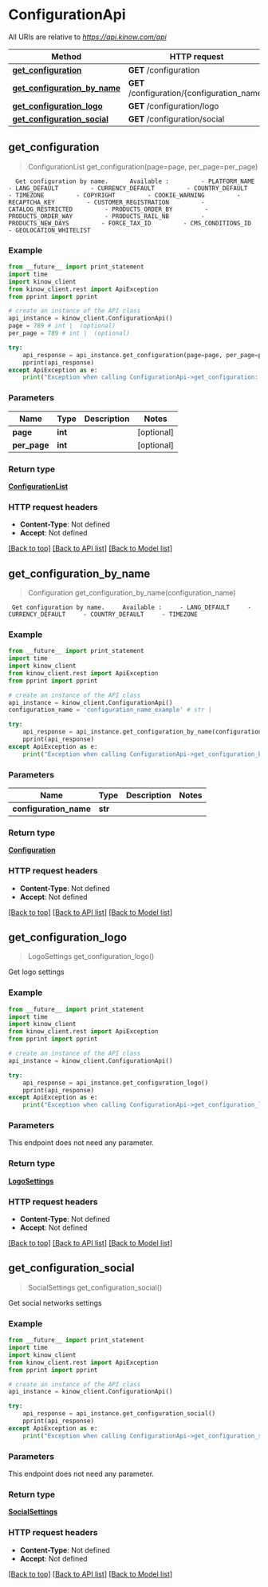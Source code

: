 # ConfigurationApi

All URIs are relative to *https://api.kinow.com/api*

Method | HTTP request | Description
------------- | ------------- | -------------
[**get_configuration**](#get_configuration) | **GET** /configuration | 
[**get_configuration_by_name**](#get_configuration_by_name) | **GET** /configuration/{configuration_name} | 
[**get_configuration_logo**](#get_configuration_logo) | **GET** /configuration/logo | 
[**get_configuration_social**](#get_configuration_social) | **GET** /configuration/social | 


## **get_configuration**
> ConfigurationList get_configuration(page=page, per_page=per_page)



      Get configuration by name.      Available :         - PLATFORM_NAME         - LANG_DEFAULT         - CURRENCY_DEFAULT         - COUNTRY_DEFAULT         - TIMEZONE         - COPYRIGHT         - COOKIE_WARNING         - RECAPTCHA_KEY         - CUSTOMER_REGISTRATION         - CATALOG_RESTRICTED         - PRODUCTS_ORDER_BY         - PRODUCTS_ORDER_WAY         - PRODUCTS_RAIL_NB         - PRODUCTS_NEW_DAYS         - FORCE_TAX_ID         - CMS_CONDITIONS_ID         - GEOLOCATION_WHITELIST      

### Example 
```python
from __future__ import print_statement
import time
import kinow_client
from kinow_client.rest import ApiException
from pprint import pprint

# create an instance of the API class
api_instance = kinow_client.ConfigurationApi()
page = 789 # int |  (optional)
per_page = 789 # int |  (optional)

try: 
    api_response = api_instance.get_configuration(page=page, per_page=per_page)
    pprint(api_response)
except ApiException as e:
    print("Exception when calling ConfigurationApi->get_configuration: %s\n" % e)
```

### Parameters

Name | Type | Description  | Notes
------------- | ------------- | ------------- | -------------
 **page** | **int**|  | [optional] 
 **per_page** | **int**|  | [optional] 

### Return type

[**ConfigurationList**](#ConfigurationList)

### HTTP request headers

 - **Content-Type**: Not defined
 - **Accept**: Not defined

[[Back to top]](#) [[Back to API list]](#documentation-for-api-endpoints) [[Back to Model list]](#documentation-for-models)

## **get_configuration_by_name**
> Configuration get_configuration_by_name(configuration_name)



     Get configuration by name.     Available :     - LANG_DEFAULT     - CURRENCY_DEFAULT     - COUNTRY_DEFAULT     - TIMEZONE     

### Example 
```python
from __future__ import print_statement
import time
import kinow_client
from kinow_client.rest import ApiException
from pprint import pprint

# create an instance of the API class
api_instance = kinow_client.ConfigurationApi()
configuration_name = 'configuration_name_example' # str | 

try: 
    api_response = api_instance.get_configuration_by_name(configuration_name)
    pprint(api_response)
except ApiException as e:
    print("Exception when calling ConfigurationApi->get_configuration_by_name: %s\n" % e)
```

### Parameters

Name | Type | Description  | Notes
------------- | ------------- | ------------- | -------------
 **configuration_name** | **str**|  | 

### Return type

[**Configuration**](#Configuration)

### HTTP request headers

 - **Content-Type**: Not defined
 - **Accept**: Not defined

[[Back to top]](#) [[Back to API list]](#documentation-for-api-endpoints) [[Back to Model list]](#documentation-for-models)

## **get_configuration_logo**
> LogoSettings get_configuration_logo()



Get logo settings

### Example 
```python
from __future__ import print_statement
import time
import kinow_client
from kinow_client.rest import ApiException
from pprint import pprint

# create an instance of the API class
api_instance = kinow_client.ConfigurationApi()

try: 
    api_response = api_instance.get_configuration_logo()
    pprint(api_response)
except ApiException as e:
    print("Exception when calling ConfigurationApi->get_configuration_logo: %s\n" % e)
```

### Parameters
This endpoint does not need any parameter.

### Return type

[**LogoSettings**](#LogoSettings)

### HTTP request headers

 - **Content-Type**: Not defined
 - **Accept**: Not defined

[[Back to top]](#) [[Back to API list]](#documentation-for-api-endpoints) [[Back to Model list]](#documentation-for-models)

## **get_configuration_social**
> SocialSettings get_configuration_social()



Get social networks settings

### Example 
```python
from __future__ import print_statement
import time
import kinow_client
from kinow_client.rest import ApiException
from pprint import pprint

# create an instance of the API class
api_instance = kinow_client.ConfigurationApi()

try: 
    api_response = api_instance.get_configuration_social()
    pprint(api_response)
except ApiException as e:
    print("Exception when calling ConfigurationApi->get_configuration_social: %s\n" % e)
```

### Parameters
This endpoint does not need any parameter.

### Return type

[**SocialSettings**](#SocialSettings)

### HTTP request headers

 - **Content-Type**: Not defined
 - **Accept**: Not defined

[[Back to top]](#) [[Back to API list]](#documentation-for-api-endpoints) [[Back to Model list]](#documentation-for-models)

